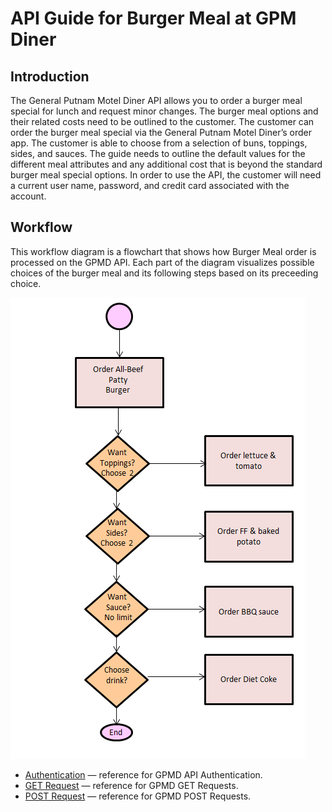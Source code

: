# API Guide for Burger Meal at GPM Diner

## Introduction
The General Putnam Motel Diner API allows you to order a burger meal special for lunch and request minor changes. The burger meal options and their related costs need to be outlined to the customer. The customer can order the burger meal special via the General Putnam Motel Diner’s order app. The customer is able to choose from a selection of buns, toppings, sides, and sauces. The guide needs to outline the default values for the different meal attributes and any additional cost that is beyond the standard burger meal special options. In order to use the API, the customer will need a current user name, password, and credit card associated with the account.


## Workflow
This workflow diagram is a flowchart that shows how Burger Meal order is processed on the GPMD API. Each part of the diagram visualizes possible choices of the burger meal and its following steps based on its preceeding choice. 

![Workflow Diagram](Workflow.Final.PNG)




* [Authentication](https://github.com/Stefanie-Saffern/API-Guide-for-Burger-Meal-at-GPM-Diner/blob/main/authentication) &mdash; reference for GPMD API Authentication. 
* [GET Request](https://github.com/Stefanie-Saffern/API-Guide-for-Burger-Meal-at-GPM-Diner/blob/main/GET%20Request) &mdash; reference for GPMD GET Requests. 
* [POST Request](https://github.com/Stefanie-Saffern/API-Guide-for-Burger-Meal-at-GPM-Diner/blob/main/POST) &mdash; reference for GPMD POST Requests. 






